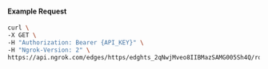 <!-- Code generated for API Clients. DO NOT EDIT. -->

#### Example Request

```bash
curl \
-X GET \
-H "Authorization: Bearer {API_KEY}" \
-H "Ngrok-Version: 2" \
https://api.ngrok.com/edges/https/edghts_2qNwjMveo8IIBMazSAMG005Sh4Q/routes/edghtsrt_2qNwjNHmISKflrksDZseyUKVnTG/ip_restriction
```
